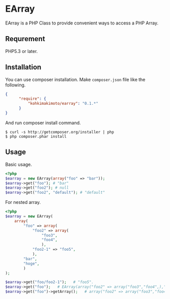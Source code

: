 # EArray

EArray is a PHP Class to provide convenient ways to access a PHP Array.

## Requrement

PHP5.3 or later.

## Installation

You can use composer installation. 
Make `composer.json` file like the following.

```json
{
      "require": {
          "kohkimakimoto/earray": "0.1.*"
      }
}
```

And run composer install command.

```
$ curl -s http://getcomposer.org/installer | php
$ php composer.phar install
```

## Usage

Basic usage.

```php
<?php
$earray = new EArray(array("foo" => "bar"));
$earray->get("foo"); # "bar"
$earray->get("foo2"); # null
$earray->get("foo2", "default"); # "default"

```

For nested array.

```php
<?php
$earray = new EArray(
    array(
        "foo" => array(
            "foo2" => array(
                "foo3",
                "foo4",
                ),
            "foo2-1" => "foo5",
            ),
        "bar",
        "hoge",
        )
);

$earray->get("foo/foo2-1");   # "foo5".
$earray->get("foo");   # EArray(array("foo2" => array("foo3","foo4",),"foo2-1" => "foo5"))
$earray->get("foo")->getArray();   # array("foo2" => array("foo3","foo4",),"foo2-1" => "foo5")

```





